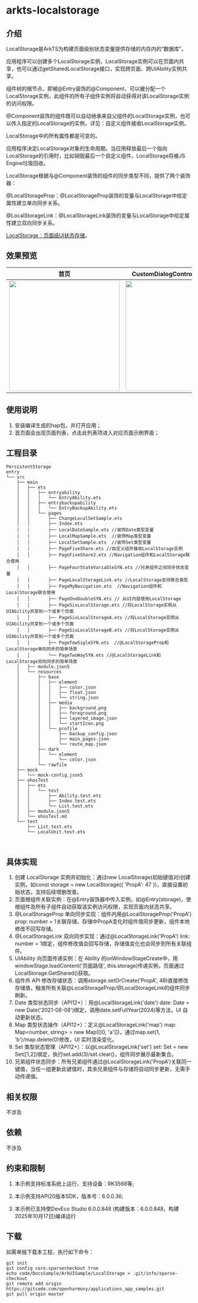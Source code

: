 # arkts-localstorage

## 介绍

LocalStorage是ArkTS为构建页面级别状态变量提供存储的内存内的“数据库”。

应用程序可以创建多个LocalStorage实例，LocalStorage实例可以在页面内共享，也可以通过getSharedLocalStorage接口，实现跨页面、跨UIAbility实例共享。

组件树的根节点，即被@Entry装饰的@Component，可以被分配一个LocalStorage实例，此组件的所有子组件实例将自动获得对该LocalStorage实例的访问权限。

@Component装饰的组件既可以自动继承来自父组件的LocalStorage实例，也可以传入指定的LocalStorage的实例，详见：自定义组件接收LocalStorage实例。

LocalStorage中的所有属性都是可变的。

应用程序决定LocalStorage对象的生命周期。当应用释放最后一个指向LocalStorage的引用时，比如销毁最后一个自定义组件，LocalStorage将被JS Engine垃圾回收。

LocalStorage根据与@Component装饰的组件的同步类型不同，提供了两个装饰器：

@LocalStorageProp：@LocalStorageProp装饰的变量与LocalStorage中给定属性建立单向同步关系。

@LocalStorageLink：@LocalStorageLink装饰的变量与LocalStorage中给定属性建立双向同步关系。

[LocalStorage：页面级UI状态存储](https://gitcode.com/openharmony/docs/blob/master/zh-cn/application-dev/ui/state-management/arkts-localstorage.md)。

## 效果预览

| 首页                                                 | CustomDialogController_CAPI页面                       | OpenCustomDialog_CAPI页面                            |
|----------------------------------------------------|-----------------------------------------------------|----------------------------------------------------|
| <img src="./screenshots/pageone.png" width="300"/> | <img src="./screenshots/pagefour.png" width="300"/> | <img src="./screenshots/pagesix.png" width="300"/> |

## 使用说明

1. 安装编译生成的hap包，并打开应用；
2. 首页面会出现页面列表，点击此列表项进入对应页面示例界面；

## 工程目录

```
PersistentStorage
entry
└── src
    ├── main
    │   ├── ets
    │   │   ├── entryability
    │   │   │   └── EntryAbility.ets
    │   │   ├── entrybackupability
    │   │   │   └── EntryBackupAbility.ets
    │   │   └── pages
    │   │       ├── ChangeLocalSetSample.ets
    │   │       ├── Index.ets
    │   │       ├── LocalDateSample.ets //装饰Date类型变量
    │   │       ├── LocalMapSample.ets  //装饰Map类型变量
    │   │       ├── LocalSetSample.ets  //装饰Set类型变量
    │   │       ├── PageFiveShare.ets //自定义组件接收LocalStorage实例
    │   │       ├── PageFiveShare2.ets //Navigation组件和LocalStorage联合使用
    │   │       ├── PageFourStateVariableSYN.ets //兄弟组件之间同步状态变量
    │   │       ├── PageLocalStorageLink.ets //LocalStorage支持联合类型
    │   │       ├── PageMyNavigation.ets  //Navigation组件和LocalStorage联合使用
    │   │       ├── PageOneDoubleSYN.ets // 从UI内部使用LocalStorage
    │   │       ├── PageSixLocalStorage.ets //将LocalStorage实例从UIAbility共享到一个或多个页面
    │   │       ├── PageSixLocalStorageA.ets //将LocalStorage实例从UIAbility共享到一个或多个页面
    │   │       ├── PageSixLocalStorageB.ets //将LocalStorage实例从UIAbility共享到一个或多个页面
    │   │       ├── PageTowSigleSYN.ets  //@LocalStorageProp和LocalStorage单向同步的简单场景
    │   │       └── PageTwoWaySYN.ets //@LocalStorageLink和LocalStorage双向同步的简单场景
    │   ├── module.json5
    │   └── resources
    │       ├── base
    │       │   ├── element
    │       │   │   ├── color.json
    │       │   │   ├── float.json
    │       │   │   └── string.json
    │       │   ├── media
    │       │   │   ├── background.png
    │       │   │   ├── foreground.png
    │       │   │   ├── layered_image.json
    │       │   │   └── startIcon.png
    │       │   └── profile
    │       │       ├── backup_config.json
    │       │       ├── main_pages.json
    │       │       └── route_map.json
    │       ├── dark
    │       │   └── element
    │       │       └── color.json
    │       └── rawfile
    ├── mock
    │   └── mock-config.json5
    ├── ohosTest
    │   ├── ets
    │   │   └── test
    │   │       ├── Ability.test.ets
    │   │       ├── Index.test.ets
    │   │       └── List.test.ets
    │   ├── module.json5
    │   └── ohosTest.md
    └── test
        ├── List.test.ets
        └── LocalUnit.test.ets

        
```
## 具体实现

1. 创建 LocalStorage 实例并初始化：通过new LocalStorage(初始键值对)创建实例，如const storage = new LocalStorage({ 'PropA': 47 })，直接设置初始状态，支持后续增删改查。
2. 页面根组件关联实例：在@Entry装饰器中传入实例，如@Entry(storage)，使根组件及所有子组件自动获取该实例访问权限，实现页面内状态共享。
3. @LocalStorageProp 单向同步实现：组件内用@LocalStorageProp('PropA') prop: number = 1关联存储，存储中PropA变化时组件值同步更新，组件本地修改不回写存储。
4. @LocalStorageLink 双向同步实现：通过@LocalStorageLink('PropA') link: number = 1绑定，组件修改值会回写存储，存储值变化也会同步到所有关联组件。
5. UIAbility 向页面传递实例：在 Ability 的onWindowStageCreate中，用windowStage.loadContent('页面路径', this.storage)传递实例，页面通过LocalStorage.GetShared()获取。
6. 组件外 API 修改存储状态：调用storage.setOrCreate('PropA', 48)直接修改存储值，触发所有关联@LocalStorageProp/@LocalStorageLink的组件同步刷新。
7. Date 类型状态同步（API12+）：用@LocalStorageLink('date') date: Date = new Date('2021-08-08')绑定，调用date.setFullYear(2024)等方法，UI 自动更新状态。
8. Map 类型状态操作（API12+）：定义@LocalStorageLink('map') map: Map<number, string> = new Map([[0, 'a']])，通过map.set(1, 'b')/map.delete(0)修改，UI 实时渲染变化。
9. Set 类型状态管理（API12+）：以@LocalStorageLink('set') set: Set<number> = new Set([1,2])绑定，执行set.add(3)/set.clear()，组件同步展示最新集合。
10. 兄弟组件状态同步：所有兄弟组件通过@LocalStorageLink('PropA')关联同一键值，当任一组更新此键值时，其余兄弟组件与存储将自动同步更新，无需手动传递值。

## 相关权限

不涉及

## 依赖

不涉及

## 约束和限制

1. 本示例支持标准系统上运行，支持设备：RK3568等;

2. 本示例支持API20版本SDK，版本号：6.0.0.36;

3. 本示例已支持使DevEco Studio 6.0.0.848 (构建版本：6.0.0.848，构建 2025年10月17日)编译运行

## 下载

如需单独下载本工程，执行如下命令：

```
git init
git config core.sparsecheckout true
echo code/DocsSample/ArkUISample/LocalStorage > .git/info/sparse-checkout
git remote add origin https://gitcode.com/openharmony/applications_app_samples.git
git pull origin master
```
